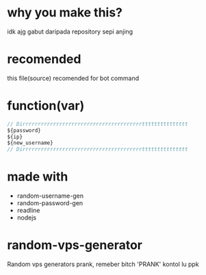 # why you make this?
idk ajg gabut daripada repository sepi anjing

# recomended
this file(source) recomended for bot command

# function(var)
```js
// Dirrrrrrrrrrrrrrrrrrrrrrrrrrrrrrrrrrrrrrrttttttttttttttt
${password}
${ip}
${new_username}
// Dirrrrrrrrrrrrrrrrrrrrrrrrrrrrrrrrrrrrrrrttttttttttttttt
```

# made with
- random-username-gen
- random-password-gen
- readline
- nodejs

# random-vps-generator
Random vps generators prank, remeber bitch 'PRANK' kontol lu ppk

